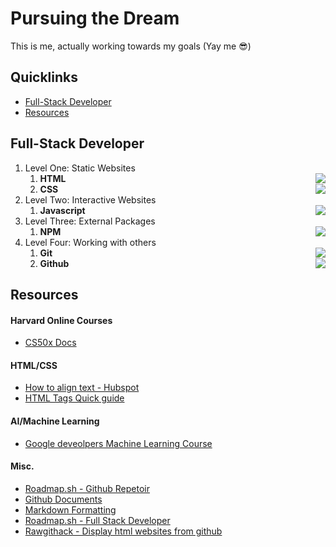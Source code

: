 # Pursuing the Dream
This is me, actually working towards my goals (Yay me 😎) 

## Quicklinks
- [Full-Stack Developer](#full-stack-developer)
- [Resources](#resources)

## Full-Stack Developer
1. Level One: Static Websites
    1. **HTML** <img align="right" src="https://progress-bar.dev/10/">
    2. **CSS** <img align="right" src="https://progress-bar.dev/10/">
2. Level Two: Interactive Websites
    1. **Javascript** <img align="right" src="https://progress-bar.dev/05/">
3. Level Three: External Packages
    1. **NPM** <img align="right" src="https://progress-bar.dev/00/">
4. Level Four: Working with others
    1. **Git** <img align="right" src="https://progress-bar.dev/00/">
    2. **Github** <img align="right" src="https://progress-bar.dev/00/">


## Resources
#### Harvard Online Courses
- [CS50x Docs](https://cs50.readthedocs.io/)
#### HTML/CSS
- [How to align text - Hubspot](https://blog.hubspot.com/website/align-text-in-html#:~:text=So%2C%20the%20best%20way%20to,page%2C%20like%20.)
- [HTML Tags Quick guide](https://www.simplilearn.com/tutorials/html-tutorial/html-tags)

#### AI/Machine Learning
- [Google deveolpers Machine Learning Course](https://developers.google.com/machine-learning/crash-course/prereqs-and-prework)

#### Misc.
- [Roadmap.sh - Github Repetoir](https://github.com/kamranahmedse/developer-roadmap)
- [Github Documents](https://docs.github.com/en)
- [Markdown Formatting](https://markdown-it.github.io/)
- [Roadmap.sh - Full Stack Developer](https://roadmap.sh/full-stack)
- [Rawgithack - Display html websites from github](https://raw.githack.com/)
